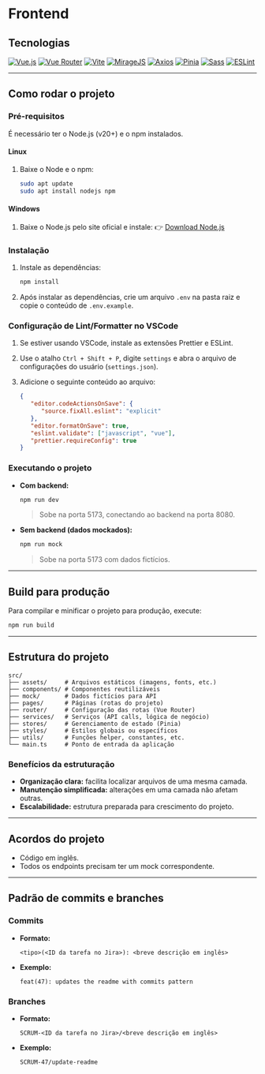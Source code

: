 # Frontend

 ## Tecnologias

[![Vue.js](https://img.shields.io/badge/Vue.js-35495E?style=for-the-badge&logo=vuedotjs&logoColor=4FC08D)](https://github.com/vuejs/vue) [![Vue Router](https://img.shields.io/badge/Vue_Router-35495E?style=for-the-badge&logo=vue.js&logoColor=4FC08D)](https://github.com/vuejs/router) [![Vite](https://img.shields.io/badge/Vite-646CFF?style=for-the-badge&logo=vite&logoColor=white)](https://github.com/vitejs/vite) [![MirageJS](https://img.shields.io/badge/MirageJS-FF6D70?style=for-the-badge&logo=javascript&logoColor=black)](https://github.com/miragejs/miragejs) [![Axios](https://img.shields.io/badge/Axios-5A29E4?style=for-the-badge&logo=axios&logoColor=white)](https://github.com/axios/axios) [![Pinia](https://img.shields.io/badge/Pinia-FFD859?style=for-the-badge&logo=pinia&logoColor=black)](https://github.com/vuejs/pinia) [![Sass](https://img.shields.io/badge/Sass-CC6699?style=for-the-badge&logo=sass&logoColor=white)](https://github.com/sass/sass) [![ESLint](https://img.shields.io/badge/ESLint-4B32C3?style=for-the-badge&logo=eslint&logoColor=white)](https://github.com/eslint/eslint)

---

## Como rodar o projeto

### Pré-requisitos

É necessário ter o Node.js (v20+) e o npm instalados.

#### Linux

1.  Baixe o Node e o npm:
    ```bash
    sudo apt update
    sudo apt install nodejs npm
    ```

#### Windows

1.  Baixe o Node.js pelo site oficial e instale:
    👉 [Download Node.js](https://nodejs.org/pt/download)

### Instalação

1.  Instale as dependências:
    ```bash
    npm install
    ```
2.  Após instalar as dependências, crie um arquivo `.env` na pasta raiz e copie o conteúdo de `.env.example`.

### Configuração de Lint/Formatter no VSCode

1.  Se estiver usando VSCode, instale as extensões Prettier e ESLint.

2.  Use o atalho `Ctrl + Shift + P`, digite `settings` e abra o arquivo de configurações do usuário (`settings.json`).

3.  Adicione o seguinte conteúdo ao arquivo:
    ```json
    {
       "editor.codeActionsOnSave": {
          "source.fixAll.eslint": "explicit"
       },
       "editor.formatOnSave": true,
       "eslint.validate": ["javascript", "vue"],
       "prettier.requireConfig": true
    }
    ```

### Executando o projeto

-   **Com backend:**
    ```bash
    npm run dev
    ```
    > Sobe na porta 5173, conectando ao backend na porta 8080.

-   **Sem backend (dados mockados):**
    ```bash
    npm run mock
    ```
    > Sobe na porta 5173 com dados fictícios.

---

## Build para produção

Para compilar e minificar o projeto para produção, execute:
```bash
npm run build
```

---

## Estrutura do projeto

```
src/
├── assets/     # Arquivos estáticos (imagens, fonts, etc.)
├── components/ # Componentes reutilizáveis
├── mock/       # Dados fictícios para API
├── pages/      # Páginas (rotas do projeto)
├── router/     # Configuração das rotas (Vue Router)
├── services/   # Serviços (API calls, lógica de negócio)
├── stores/     # Gerenciamento de estado (Pinia)
├── styles/     # Estilos globais ou específicos
├── utils/      # Funções helper, constantes, etc.
└── main.ts     # Ponto de entrada da aplicação
```

### Benefícios da estruturação

*   **Organização clara:** facilita localizar arquivos de uma mesma camada.
*   **Manutenção simplificada:** alterações em uma camada não afetam outras.
*   **Escalabilidade:** estrutura preparada para crescimento do projeto.

---

## Acordos do projeto

*   Código em inglês.
*   Todos os endpoints precisam ter um mock correspondente.

---

## Padrão de commits e branches

### Commits

*   **Formato:**
    ```
    <tipo>(<ID da tarefa no Jira>): <breve descrição em inglês>
    ```
*   **Exemplo:**
    ```
    feat(47): updates the readme with commits pattern
    ```

### Branches

*   **Formato:**
    ```
    SCRUM-<ID da tarefa no Jira>/<breve descrição em inglês>
    ```
*   **Exemplo:**
    ```
    SCRUM-47/update-readme
    ```

